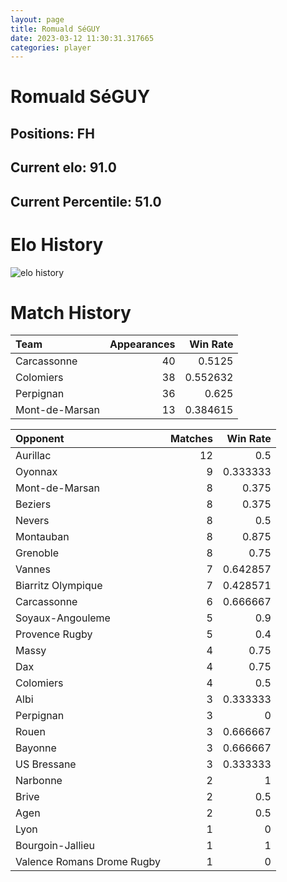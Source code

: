 ```yaml
---  
layout: page  
title: Romuald SéGUY  
date: 2023-03-12 11:30:31.317665  
categories: player  
---
```

# Romuald SéGUY

## Positions: FH

## Current elo: 91.0

## Current Percentile: 51.0

# Elo History


![elo history](history_RomualdSéGUY.png)
# Match History


| Team           |   Appearances |   Win Rate |
|:---------------|--------------:|-----------:|
| Carcassonne    |            40 |   0.5125   |
| Colomiers      |            38 |   0.552632 |
| Perpignan      |            36 |   0.625    |
| Mont-de-Marsan |            13 |   0.384615 |

| Opponent                   |   Matches |   Win Rate |
|:---------------------------|----------:|-----------:|
| Aurillac                   |        12 |   0.5      |
| Oyonnax                    |         9 |   0.333333 |
| Mont-de-Marsan             |         8 |   0.375    |
| Beziers                    |         8 |   0.375    |
| Nevers                     |         8 |   0.5      |
| Montauban                  |         8 |   0.875    |
| Grenoble                   |         8 |   0.75     |
| Vannes                     |         7 |   0.642857 |
| Biarritz Olympique         |         7 |   0.428571 |
| Carcassonne                |         6 |   0.666667 |
| Soyaux-Angouleme           |         5 |   0.9      |
| Provence Rugby             |         5 |   0.4      |
| Massy                      |         4 |   0.75     |
| Dax                        |         4 |   0.75     |
| Colomiers                  |         4 |   0.5      |
| Albi                       |         3 |   0.333333 |
| Perpignan                  |         3 |   0        |
| Rouen                      |         3 |   0.666667 |
| Bayonne                    |         3 |   0.666667 |
| US Bressane                |         3 |   0.333333 |
| Narbonne                   |         2 |   1        |
| Brive                      |         2 |   0.5      |
| Agen                       |         2 |   0.5      |
| Lyon                       |         1 |   0        |
| Bourgoin-Jallieu           |         1 |   1        |
| Valence Romans Drome Rugby |         1 |   0        |